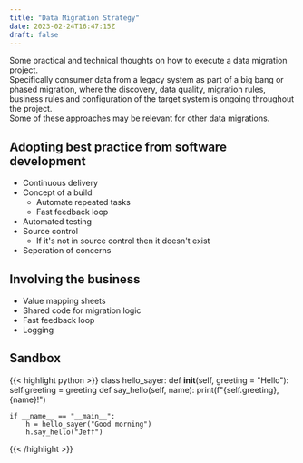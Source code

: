 ```yaml
---
title: "Data Migration Strategy"
date: 2023-02-24T16:47:15Z
draft: false
---
```


Some practical and technical thoughts on how to execute a data migration project.\
Specifically consumer data from a legacy system as part of a big bang or phased migration,
where the discovery, data quality, migration rules, business rules and configuration of the target system is ongoing throughout the project.\
Some of these approaches may be relevant for other data migrations.

## Adopting best practice from software development

* Continuous delivery
* Concept of a build
  *    Automate repeated tasks
  *    Fast feedback loop
* Automated testing
* Source control
  * If it's not in source control then it doesn't exist
* Seperation of concerns

## Involving the business

* Value mapping sheets
* Shared code for migration logic
* Fast feedback loop
* Logging




## Sandbox

{{< highlight python >}}
    class hello_sayer:
        def __init__(self, greeting = "Hello"):
            self.greeting = greeting
        def say_hello(self, name):
            print(f"{self.greeting}, {name}!")

    if __name__ == "__main__":
        h = hello_sayer("Good morning")
        h.say_hello("Jeff")
{{< /highlight >}}
